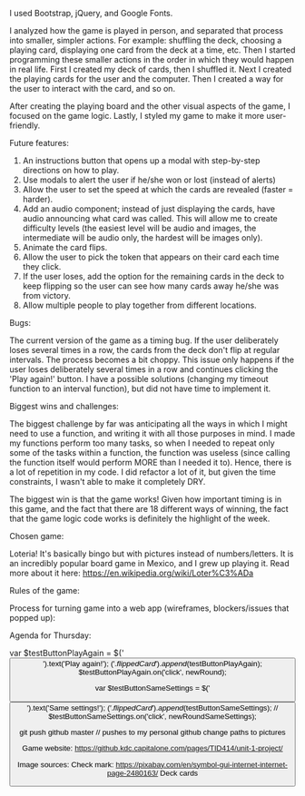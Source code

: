 
<!-- Technologies used: -->

I used Bootstrap, jQuery, and Google Fonts.

<!-- Approach/process: -->

I analyzed how the game is played in person, and separated that process into smaller, simpler actions. For example: shuffling the deck, choosing a playing card, displaying one card from the deck at a time, etc. Then I started programming these smaller actions in the order in which they would happen in real life. First I created my deck of cards, then I shuffled it. Next I created the playing cards for the user and the computer. Then I created a way for the user to interact with the card, and so on.

After creating the playing board and the other visual aspects of the game, I focused on the game logic. Lastly, I styled my game to make it more user-friendly.


Future features:
1. An instructions button that opens up a modal with step-by-step directions on how to play.
2. Use modals to alert the user if he/she won or lost (instead of alerts)
3. Allow the user to set the speed at which the cards are revealed (faster = harder).
4. Add an audio component; instead of just displaying the cards, have audio announcing what card was called. This will allow me to create difficulty levels (the easiest level will be audio and images, the intermediate will be audio only, the hardest will be images only).
5. Animate the card flips.
6. Allow the user to pick the token that appears on their card each time they click.
7. If the user loses, add the option for the remaining cards in the deck to keep flipping so the user can see how many cards away he/she was from victory.
8. Allow multiple people to play together from different locations.

Bugs:

The current version of the game as a timing bug. If the user deliberately loses several times in a row, the cards from the deck don't flip at regular intervals. The process becomes a bit choppy. This issue only happens if the user loses deliberately several times in a row and continues clicking the 'Play again!' button. I have a possible solutions (changing my timeout function to an interval function), but did not have time to implement it.

Biggest wins and challenges:

The biggest challenge by far was anticipating all the ways in which I might need to use a function, and writing it with all those purposes in mind. I made my functions perform too many tasks, so when I needed to repeat only some of the tasks within a function, the function was useless (since calling the function itself would perform MORE than I needed it to). Hence, there is a lot of repetition in my code. I did refactor a lot of it, but given the time constraints, I wasn't able to make it completely DRY.

The biggest win is that the game works! Given how important timing is in this game, and the fact that there are 18 different ways of winning, the fact that the game logic code works is definitely the highlight of the week.

Chosen game:

Loteria! It's basically bingo but with pictures instead of numbers/letters. It is an incredibly popular board game in Mexico, and I grew up playing it. Read more about it here:
https://en.wikipedia.org/wiki/Loter%C3%ADa

Rules of the game:



Process for turning game into a web app (wireframes, blockers/issues that popped up):


Agenda for Thursday:


var $testButtonPlayAgain = $('<button>').text('Play again!');
$('.flippedCard').append($testButtonPlayAgain);
$testButtonPlayAgain.on('click', newRound);

var $testButtonSameSettings = $('<button>').text('Same settings!');
$('.flippedCard').append($testButtonSameSettings);
// $testButtonSameSettings.on('click', newRoundSameSettings);

git push github master
// pushes to my personal github
change paths to pictures


Game website: https://github.kdc.capitalone.com/pages/TID414/unit-1-project/


Image sources:
Check mark: https://pixabay.com/en/symbol-gui-internet-internet-page-2480163/
Deck cards
